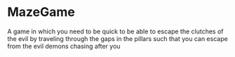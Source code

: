 # MazeGame
A game in which you need to be quick to be able to escape the clutches of the evil by traveling through the gaps in the pillars such that you can escape from the evil demons chasing after you
